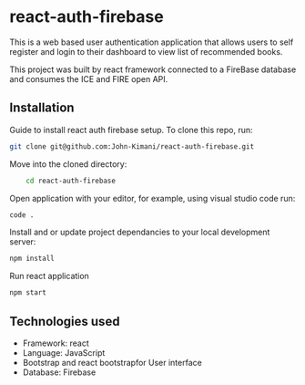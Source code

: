 # react-auth-firebase

This is a web based user authentication application that allows users to self register and login to their dashboard to view list of recommended books.

This project was built by react framework connected to a FireBase database and consumes the ICE and FIRE open API.

## Installation
Guide to install react auth firebase setup.
To clone this repo, run:
```bash
git clone git@github.com:John-Kimani/react-auth-firebase.git
```
Move into the cloned directory:
```bash
    cd react-auth-firebase
```
Open application with your editor, for example, using visual studio code run:
```bash
code .
```

Install and or update project dependancies to your local development server:
```bash
npm install
```

Run react application
```bash
npm start
```

## Technologies used
- Framework: react
- Language: JavaScript
- Bootstrap and react bootstrapfor User interface
- Database: Firebase